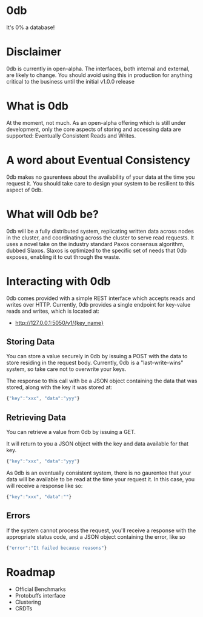 0db
==============

It's 0% a database!

Disclaimer
==============

0db is currently in open-alpha. The interfaces, both internal and external, are likely to change. You should avoid using this in production for anything critical to the business until the initial v1.0.0 release

What is 0db
================

At the moment, not much. As an open-alpha offering which is still under development, only the core aspects of storing and accessing data are supported: Eventually Consistent Reads and Writes.

A word about Eventual Consistency
=================================

0db makes no gaurentees about the availability of your data at the time you request it. You should take care to design your system to be resilient to this aspect of 0db.

What will 0db be?
=================

0db will be a fully distributed system, replicating written data across nodes in the cluster, and coordinating across the cluster to serve read requests. It uses a novel take on the industry standard Paxos consensus algorithm, dubbed Slaxos. Slaxos is optimized to the specific set of needs that 0db exposes, enabling it to cut through the waste.

Interacting with 0db
====================

0db comes provided with a simple REST interface which accepts reads and writes over HTTP. Currently, 0db provides a single endpoint for key-value reads and writes, which is located at:

* http://127.0.0.1:5050/v1/{key_name}

## Storing Data

You can store a value securely in 0db by issuing a POST with the data to store residing in the request body. Currently, 0db is a "last-write-wins" system, so take care not to overwrite your keys.

The response to this call with be a JSON object containing the data that was stored, along with the key it was stored at:

```javascript
{"key":"xxx", "data":"yyy"}
```

## Retrieving Data

You can retrieve a value from 0db by issuing a GET.

It will return to you a JSON object with the key and data available for that key.

```javascript
{"key":"xxx", "data":"yyy"}
```

As 0db is an eventually consistent system, there is no gaurentee that your data will be available to be read at the time your request it. In this case, you will receive a response like so:

```javascript
{"key":"xxx", "data":""}
```

## Errors

If the system cannot process the request, you'll receive a response with the appropriate status code, and a JSON object containing the error, like so

```javascript
{"error":"It failed because reasons"}
```

Roadmap
=======

* Official Benchmarks
* Protobuffs interface
* Clustering
* CRDTs
